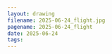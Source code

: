 ```yaml
---
layout: drawing
filename: 2025-06-24_flight.jpg
pagename: 2025-06-24_flight
date: 2025-06-24
tags:
---
```

